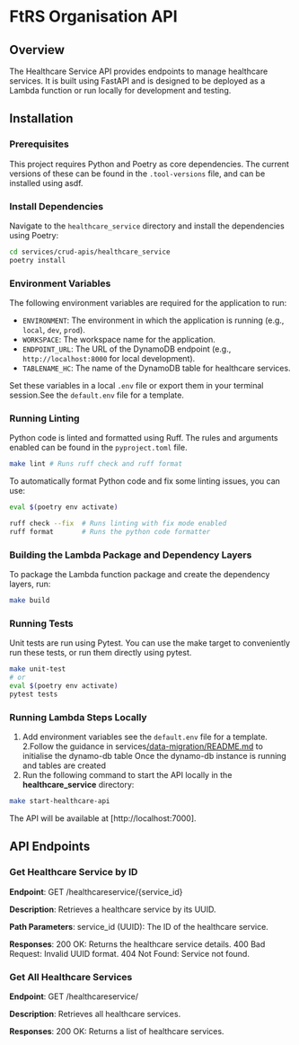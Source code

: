 # FtRS Organisation API

## Overview

The Healthcare Service API provides endpoints to manage healthcare services. It is built using FastAPI and is designed to be deployed as a Lambda function or run locally for development and testing.

## Installation

### Prerequisites
This project requires Python and Poetry as core dependencies.
The current versions of these can be found in the `.tool-versions` file, and can be installed using asdf.

### Install Dependencies

Navigate to the `healthcare_service` directory and install the dependencies using Poetry:

```bash
cd services/crud-apis/healthcare_service
poetry install
```
### Environment Variables
The following environment variables are required for the application to run:
- `ENVIRONMENT`: The environment in which the application is running (e.g., `local`, `dev`, `prod`).
- `WORKSPACE`: The workspace name for the application.
- `ENDPOINT_URL`: The URL of the DynamoDB endpoint (e.g., `http://localhost:8000` for local development).
- `TABLENAME_HC`: The name of the DynamoDB table for healthcare services.

Set these variables in a local `.env` file or export them in your terminal session.See the `default.env` file for a template.

### Running Linting

Python code is linted and formatted using Ruff. The rules and arguments enabled can be found in the `pyproject.toml` file.

```bash
make lint # Runs ruff check and ruff format
```

To automatically format Python code and fix some linting issues, you can use:

```bash
eval $(poetry env activate)

ruff check --fix  # Runs linting with fix mode enabled
ruff format       # Runs the python code formatter
```

### Building the Lambda Package and Dependency Layers

To package the Lambda function package and create the dependency layers, run:

```bash
make build
```

### Running Tests

Unit tests are run using Pytest. You can use the make target to conveniently run these tests, or run them directly using pytest.

```bash
make unit-test
# or
eval $(poetry env activate)
pytest tests
```

### Running Lambda Steps Locally
1. Add environment variables see the `default.env` file for a template.
2.Follow the guidance in services[/data-migration/README.md]() to initialise the dynamo-db table
  Once the dynamo-db instance is running and tables are created
2. Run the following command to start the API locally in the **healthcare_service** directory:

```bash
make start-healthcare-api
```

The API will be available at [http://localhost:7000].

## API Endpoints
###  Get Healthcare Service by ID
**Endpoint**: GET /healthcareservice/{service_id}

**Description**: Retrieves a healthcare service by its UUID.

**Path Parameters**: service_id (UUID): The ID of the healthcare service.

**Responses**:
 200 OK: Returns the healthcare service details.
 400 Bad Request: Invalid UUID format.
 404 Not Found: Service not found.

### Get All Healthcare Services
**Endpoint**: GET /healthcareservice/

**Description**: Retrieves all healthcare services.

**Responses**: 200 OK: Returns a list of healthcare services.
